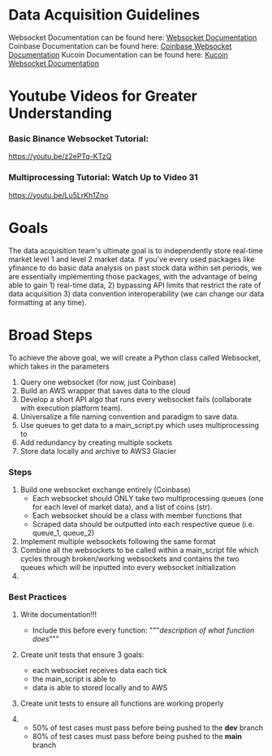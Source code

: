 # Data Acquisition Guidelines
Websocket Documentation can be found here: [Websocket Documentation](https://websockets.readthedocs.io/en/stable/)
Coinbase Documentation can be found here: [Coinbase Websocket Documentation](https://docs.cloud.coinbase.com/prime/docs/websocket-feed)
Kucoin Documentation can be found here: [Kucoin Websocket Documentation](https://docs.kucoin.com/#apply-connect-token)
# Youtube Videos for Greater Understanding
### Basic Binance Websocket Tutorial:
https://youtu.be/z2ePTq-KTzQ
### Multiprocessing Tutorial: Watch Up to Video 31
https://youtu.be/Lu5LrKh1Zno
# Goals
The data acquisition team's ultimate goal is to independently store real-time market level 1 and level 2 market data. If you've every used packages like yfinance to do basic data analysis on past stock data within set periods, we are essentially implementing those packages, with the advantage of being able to gain 1) real-time data, 2) bypassing API limits that restrict the rate of data acquisition 3) data convention interoperability (we can change our data formatting at any time). 

# Broad Steps
To achieve the above goal, we will create a Python class called Websocket, which takes in the parameters 
1. Query one websocket (for now, just Coinbase)
2. Build an AWS wrapper that saves data to the cloud
3. Develop a short API algo that runs every websocket fails (collaborate with execution platform team).
4. Universalize a file naming convention and paradigm to save data.
5. Use queues to get data to a main_script.py which uses multiprocessing to 
6. Add redundancy by creating multiple sockets
7. Store data locally and archive to AWS3 Glacier

### Steps
1. Build one websocket exchange entirely (Coinbase)
    * Each websocket should ONLY take two multiprocessing queues (one for each level of market data), and a list of coins (str).
    * Each websocket should be a class with member functions that 
    * Scraped data should be outputted into each respective queue (i.e. queue_1, queue_2)
2. Implement multiple websockets following the same format
3. Combine all the websockets to be called within a main_script file which cycles through broken/working websockets and contains the two queues which will be inputted into every websocket initialization
5. 
### Best Practices
1. Write documentation!!!
    * Include this before every function: """*description of what function does*"""
2. Create unit tests that ensure 3 goals:
    * each websocket receives data each tick
    * the main_script is able to 
    * data is able to stored locally and to AWS
2. Create unit tests to ensure all functions are working properly

3. 
    * 50% of test cases must pass before being pushed to the **dev** branch
    * 80% of test cases must pass before being pushed to the **main** branch

